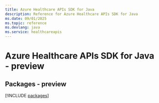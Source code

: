 ```yaml
---
title: Azure Healthcare APIs SDK for Java
description: Reference for Azure Healthcare APIs SDK for Java
ms.date: 09/01/2025
ms.topic: reference
ms.devlang: java
ms.service: healthcareapis
---
```

# Azure Healthcare APIs SDK for Java - preview
## Packages - preview
[!INCLUDE [packages](healthcare-apis-index.md)]